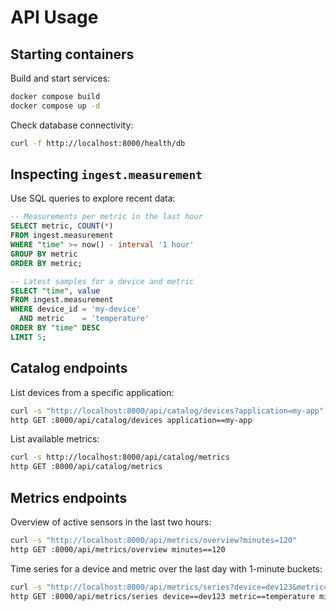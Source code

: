 # API Usage

## Starting containers

Build and start services:

```bash
docker compose build
docker compose up -d
```

Check database connectivity:

```bash
curl -f http://localhost:8000/health/db
```

## Inspecting `ingest.measurement`

Use SQL queries to explore recent data:

```sql
-- Measurements per metric in the last hour
SELECT metric, COUNT(*)
FROM ingest.measurement
WHERE "time" >= now() - interval '1 hour'
GROUP BY metric
ORDER BY metric;

-- Latest samples for a device and metric
SELECT "time", value
FROM ingest.measurement
WHERE device_id = 'my-device'
  AND metric    = 'temperature'
ORDER BY "time" DESC
LIMIT 5;
```

## Catalog endpoints

List devices from a specific application:

```bash
curl -s "http://localhost:8000/api/catalog/devices?application=my-app"
http GET :8000/api/catalog/devices application==my-app
```

List available metrics:

```bash
curl -s http://localhost:8000/api/catalog/metrics
http GET :8000/api/catalog/metrics
```

## Metrics endpoints

Overview of active sensors in the last two hours:

```bash
curl -s "http://localhost:8000/api/metrics/overview?minutes=120"
http GET :8000/api/metrics/overview minutes==120
```

Time series for a device and metric over the last day with 1-minute buckets:

```bash
curl -s "http://localhost:8000/api/metrics/series?device=dev123&metric=temperature&minutes=1440&step=60"
http GET :8000/api/metrics/series device==dev123 metric==temperature minutes==1440 step==60
```

